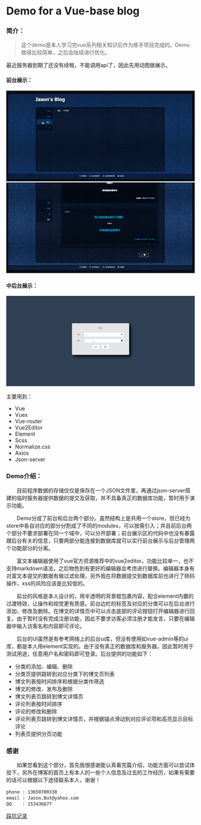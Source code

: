 # Demo for a Vue-base blog




### 简介：
>   这个demo是本人学习完vue系列相关知识后作为练手项目完成的。Demo做得比较简单，之后会陆续进行优化。

最近服务器到期了还没有续租，不能调用api了，因此先用动图做展示。

#### 前台展示：
![image](./img-f0.gif)
![image](./img-f1.gif)


#### 中后台展示：
![image](./img-b0.gif)

主要用到：
* Vue
* Vuex
* Vue-router
* Vue2Editor
* Element
* Scss
* Normalize.css
* Axios
* Json-server


### Demo介绍：

&emsp;&emsp;目前程序数据的存储仅仅是保存在一个JSON文件里，再通过json-server搭建的临时服务器提供数据的提交及获取，并不具备真正的数据库功能，暂时用于演示功能。

&emsp;&emsp;Demo分成了前台和后台两个部分。虽然结构上是共用一个store，但已经为store中各自对应的部分分割成了不同的modules，可以按需引入；并且前后台两个部分不要求部署在同一个域中，可以分开部署；前台展示区的代码中也没有暴露跟后台有关的信息，只要两部分能连接到数据库就可以实行前台展示与后台管理两个功能部分的分离。

&emsp;&emsp;富文本编辑器使用了vue官方资源推荐中的vue2editor，功能比较单一，也不支持markdown语法，之后物色到有更好的编辑器会考虑进行替换。编辑器本身有对富文本提交的数据有做过滤处理，另外我在将数据提交到数据库前也进行了转码操作，xss的风险应该是比较低的。

&emsp;&emsp;前台的风格是本人设计的，用半透明的背景框包裹内容，配合element内置的过渡特效，让操作和视觉更有质感。前台边栏的标签及对应的分类可以在后台进行添加、修改及删除。在博文的详情页中可以点击底部的评论按钮打开编辑器进行回复。由于暂时没有完成注册功能，因此不要求访客必须注册才能发言，只要在编辑器中输入访客名和内容即可评论。

&emsp;&emsp;后台的UI虽然是有参考网络上的后台ui库，但没有使用如vue-admin等的ui库，都是本人用element实现的。由于没有真正的数据库和服务器，因此暂时用于测试用途，任意用户名和密码即可登录。后台提供的功能如下：

* 分类的添加、编辑、删除
* 分类页提供跳转到对应分类下的博文页列表
* 博文列表按时间排序和根据分类作筛选
* 博文的修改、发布及删除
* 博文列表页跳转到博文详情页
* 评论列表按时间排序
* 评论的修改和删除
* 评论列表页跳转到博文详情页，并根据锚点滑动到对应评论项和高亮显示目标评论
* 列表页提供分页功能


### 感谢
&emsp;&emsp;如果您看到这个部分，首先我很感谢能认真看完篇介绍，功能方面可以尝试体验下，另外在博客的首页上有本人的一些个人信息及过去的工作经历，如果有需要的话可以根据以下途径联系本人，谢谢！

```
phone : 13650700330
email : Jason.But@yahoo.com
QQ    : 153436677
```

[踩坑记录](./UPDATE.md)